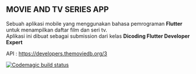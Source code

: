 <h2>MOVIE AND TV SERIES APP</h2>

Sebuah aplikasi mobile yang menggunakan bahasa pemrograman **Flutter** untuk menampilkan daftar film dan seri tv. 
<br>
Aplikasi ini dibuat sebagai submission dari kelas **Dicoding Flutter Developer Expert**

API : https://developers.themoviedb.org/3

[![Codemagic build status](https://api.codemagic.io/apps/63a66c08e4c86de17e949e48/63a66c08e4c86de17e949e47/status_badge.svg)](https://codemagic.io/apps/63a66c08e4c86de17e949e48/63a66c08e4c86de17e949e47/latest_build)
